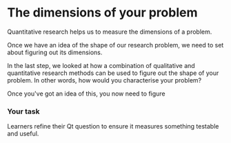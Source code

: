 # The dimensions of your problem

Quantitative research helps us to measure the dimensions of a problem.

Once we have an idea of the shape of our research problem, we need to set about figuring out its dimensions.

In the last step, we looked at how a combination of qualitative and quantitative research methods can be used to figure out the shape of your problem.  In other words, how would you characterise your problem?

Once you've got an idea of this, you now need to figure



### Your task

Learners refine their Qt question to ensure it measures something testable and useful.
